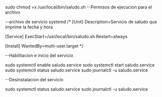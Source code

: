 sudo chmod +x /usr/local/bin/saludo.sh --Permisos de ejecucion para el archivo

--archivo de servicio systemd
/*
[Unit]
Description=Servicio de saludo que imprime la fecha y hora

[Service]
ExecStart=/usr/local/bin/saludo.sh
Restart=always

[Install]
WantedBy=multi-user.target
*/

--Habilitacion e inicio del servicio

sudo systemctl enable saludo.service
sudo systemctl start saludo.service
sudo systemctl status saludo.service
sudo journalctl -u saludo.service

--Desinstalacion del servicio

sudo systemctl status saludo.service
sudo journalctl -u saludo.service
